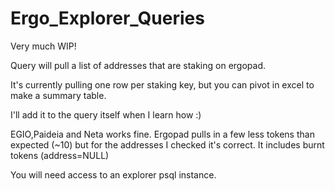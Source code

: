 # Ergo_Explorer_Queries

Very much WIP!

Query will pull a list of addresses that are staking on ergopad. 

It's currently pulling one row per staking key, but you can pivot in excel to make a summary table.

I'll add it to the query itself when I learn how :)

EGIO,Paideia and Neta works fine.
Ergopad pulls in a few less tokens than expected (~10) but for the addresses I checked it's correct. It includes burnt tokens (address=NULL)

You will need access to an explorer psql instance.
